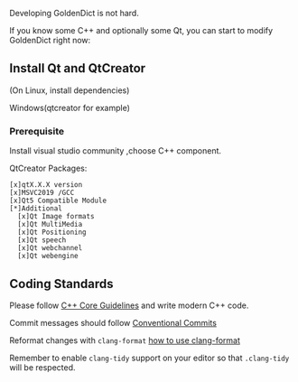 Developing GoldenDict is not hard.

If you know some C++ and optionally some Qt, you can start to modify GoldenDict right now:

## Install Qt and QtCreator
  (On Linux, install dependencies)

  Windows(qtcreator for example)
### Prerequisite
Install visual studio community ,choose C++ component.
  
QtCreator Packages:
```
[x]qtX.X.X version
[x]MSVC2019 /GCC
[x]Qt5 Compatible Module
[*]Additional
  [x]Qt Image formats
  [x]Qt MultiMedia
  [x]Qt Positioning
  [x]Qt speech
  [x]Qt webchannel
  [x]Qt webengine
```

## Coding Standards

Please follow [C++ Core Guidelines](https://isocpp.github.io/CppCoreGuidelines/CppCoreGuidelines) and write modern C++ code.

Commit messages should follow [Conventional Commits](https://www.conventionalcommits.org)

Reformat changes with `clang-format` [how to use clang-format](https://github.com/xiaoyifang/goldendict/blob/staged/howto/how%20to%20use%20.clang-format%20to%20format%20the%20code.md)

Remember to enable `clang-tidy` support on your editor so that `.clang-tidy` will be respected.

